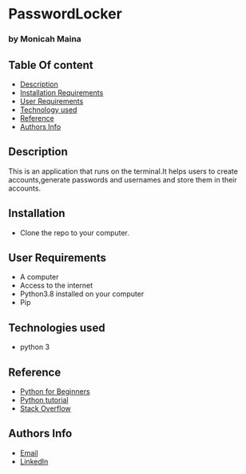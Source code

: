 # PasswordLocker

### by Monicah Maina

## Table Of content

+ [Description](#description)
+ [Installation Requirements](#installationrequirements)
+ [User Requirements](#userrequirments)
+ [Technology used](#technologyused)
+ [Reference](#reference)
+ [Authors Info](#authors-info)

## Description
This is an application that runs on the terminal.It helps users to create accounts,generate passwords and usernames and store them in their accounts.

## Installation
* Clone the repo to your computer.

## User Requirements
* A computer
* Access to the internet
* Python3.8 installed on your computer
* Pip

## Technologies used
* python 3

## Reference
* [Python for Beginners](https://www.youtube.com/watch?v=kqtD5dpn9C8)
* [Python tutorial ](https://www.youtube.com/watch?v=qgwEs36D_Xc)
* [Stack Overflow](https://stackoverflow.com/questions/2847386/python-strings-and-integer-concatenation)

## Authors Info
* [Email](monicahjustus@gmail.com)
* [LinkedIn](https://www.linkedin.com/in/monicah-maina-440784236)
